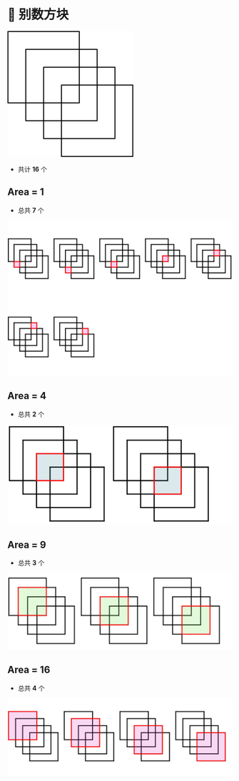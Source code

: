 # 🙈 别数方块

![](./Task.PNG)

- 共计 **16** 个

## Area = 1

- 总共 **7** 个

![](https://raw.githubusercontent.com/GalAster/DoNotCountingSquares/master/Tasks/Task-2/Size-1.SVG)

## Area = 4

- 总共 **2** 个

![](./Size-4.SVG)

## Area = 9

- 总共 **3** 个

![](./Size-9.SVG)

## Area = 16

- 总共 **4** 个

![](./Size-16.SVG)

